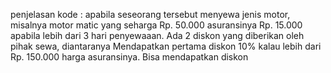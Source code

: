 penjelasan kode : apabila seseorang tersebut menyewa jenis motor, misalnya motor matic yang seharga Rp. 50.000 asuransinya Rp. 15.000 apabila lebih dari 3 hari penyewaaan. Ada 2 diskon yang diberikan oleh pihak sewa, diantaranya Mendapatkan pertama diskon 10% kalau lebih dari Rp. 150.000 harga asuransinya. Bisa mendapatkan diskon 